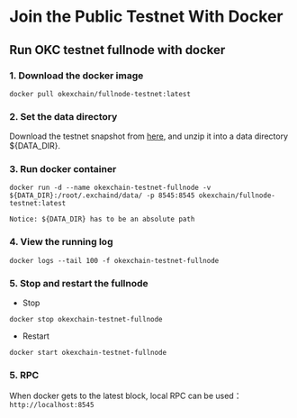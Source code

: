 # Join the Public Testnet With Docker
## Run OKC testnet fullnode with docker

### 1. Download the docker image

```
docker pull okexchain/fullnode-testnet:latest
```

### 2. Set the data directory


Download the testnet snapshot from [here](https://okexchain-docs.readthedocs.io/en/latest/resources/snapshot.html), and unzip it into a data directory ${DATA_DIR}.



### 3. Run docker container
```
docker run -d --name okexchain-testnet-fullnode -v ${DATA_DIR}:/root/.exchaind/data/ -p 8545:8545 okexchain/fullnode-testnet:latest
```
`Notice: ${DATA_DIR} has to be an absolute path`


### 4. View the running log
```
docker logs --tail 100 -f okexchain-testnet-fullnode
```

### 5. Stop and restart the fullnode
- Stop
```
docker stop okexchain-testnet-fullnode
```
- Restart
```
docker start okexchain-testnet-fullnode
```

### 5. RPC
When docker gets to the latest block, local RPC can be used：`http://localhost:8545`
